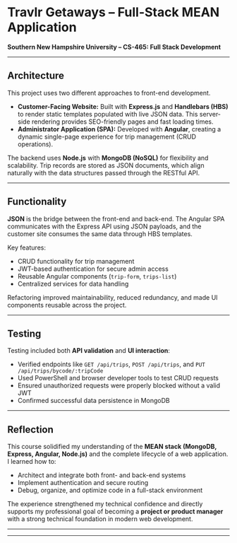 # Travlr Getaways – Full-Stack MEAN Application
**Southern New Hampshire University – CS-465: Full Stack Development**

---

## Architecture
This project uses two different approaches to front-end development.

- **Customer-Facing Website:** Built with **Express.js** and **Handlebars (HBS)** to render static templates populated with live JSON data. This server-side rendering provides SEO-friendly pages and fast loading times.
- **Administrator Application (SPA):** Developed with **Angular**, creating a dynamic single-page experience for trip management (CRUD operations).

The backend uses **Node.js** with **MongoDB (NoSQL)** for flexibility and scalability. Trip records are stored as JSON documents, which align naturally with the data structures passed through the RESTful API.

---

## Functionality
**JSON** is the bridge between the front-end and back-end. The Angular SPA communicates with the Express API using JSON payloads, and the customer site consumes the same data through HBS templates.

Key features:
- CRUD functionality for trip management  
- JWT-based authentication for secure admin access  
- Reusable Angular components (`trip-form`, `trips-list`)  
- Centralized services for data handling

Refactoring improved maintainability, reduced redundancy, and made UI components reusable across the project.

---

## Testing
Testing included both **API validation** and **UI interaction**:
- Verified endpoints like `GET /api/trips`, `POST /api/trips`, and `PUT /api/trips/bycode/:tripCode`
- Used PowerShell and browser developer tools to test CRUD requests
- Ensured unauthorized requests were properly blocked without a valid JWT
- Confirmed successful data persistence in MongoDB

---

## Reflection
This course solidified my understanding of the **MEAN stack (MongoDB, Express, Angular, Node.js)** and the complete lifecycle of a web application. I learned how to:
- Architect and integrate both front- and back-end systems
- Implement authentication and secure routing
- Debug, organize, and optimize code in a full-stack environment

The experience strengthened my technical confidence and directly supports my professional goal of becoming a **project or product manager** with a strong technical foundation in modern web development.

---

---
